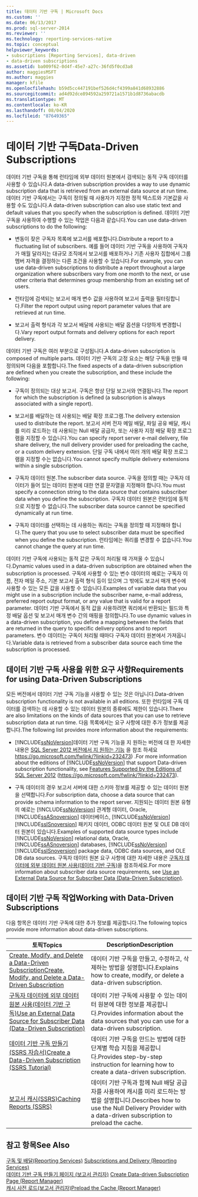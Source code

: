 ```yaml
---
title: 데이터 기반 구독 | Microsoft Docs
ms.custom: ''
ms.date: 06/13/2017
ms.prod: sql-server-2014
ms.reviewer: ''
ms.technology: reporting-services-native
ms.topic: conceptual
helpviewer_keywords:
- subscriptions [Reporting Services], data-driven
- data-driven subscriptions
ms.assetid: ba009f62-0d4f-45e7-a27c-36fd5f0cd3a8
author: maggiesMSFT
ms.author: maggies
manager: kfile
ms.openlocfilehash: b59d5cc447191bef526d4cf4399a841d68932886
ms.sourcegitcommit: ad4d92dce894592a259721a1571b1d8736abacdb
ms.translationtype: MT
ms.contentlocale: ko-KR
ms.lasthandoff: 08/04/2020
ms.locfileid: "87649365"
---
```

# <a name="data-driven-subscriptions"></a><span data-ttu-id="e5ce0-102">데이터 기반 구독</span><span class="sxs-lookup"><span data-stu-id="e5ce0-102">Data-Driven Subscriptions</span></span>
  <span data-ttu-id="e5ce0-103">데이터 기반 구독을 통해 런타임에 외부 데이터 원본에서 검색되는 동적 구독 데이터를 사용할 수 있습니다.</span><span class="sxs-lookup"><span data-stu-id="e5ce0-103">A data-driven subscription provides a way to use dynamic subscription data that is retrieved from an external data source at run time.</span></span> <span data-ttu-id="e5ce0-104">데이터 기반 구독에서는 구독이 정의될 때 사용자가 지정한 정적 텍스트와 기본값을 사용할 수도 있습니다.</span><span class="sxs-lookup"><span data-stu-id="e5ce0-104">A data-driven subscription can also use static text and default values that you specify when the subscription is defined.</span></span> <span data-ttu-id="e5ce0-105">데이터 기반 구독을 사용하여 수행할 수 있는 작업은 다음과 같습니다.</span><span class="sxs-lookup"><span data-stu-id="e5ce0-105">You can use data-driven subscriptions to do the following:</span></span>  
  
-   <span data-ttu-id="e5ce0-106">변동이 잦은 구독자 목록에 보고서를 배포합니다.</span><span class="sxs-lookup"><span data-stu-id="e5ce0-106">Distribute a report to a fluctuating list of subscribers.</span></span> <span data-ttu-id="e5ce0-107">예를 들어 데이터 기반 구독을 사용하여 구독자가 매월 달라지는 대규모 조직에서 보고서를 배포하거나 기존 사용자 집합에서 그룹 멤버 자격을 결정하는 다른 조건을 사용할 수 있습니다.</span><span class="sxs-lookup"><span data-stu-id="e5ce0-107">For example, you can use data-driven subscriptions to distribute a report throughout a large organization where subscribers vary from one month to the next, or use other criteria that determines group membership from an existing set of users.</span></span>  
  
-   <span data-ttu-id="e5ce0-108">런타임에 검색되는 보고서 매개 변수 값을 사용하여 보고서 출력을 필터링합니다.</span><span class="sxs-lookup"><span data-stu-id="e5ce0-108">Filter the report output using report parameter values that are retrieved at run time.</span></span>  
  
-   <span data-ttu-id="e5ce0-109">보고서 출력 형식과 각 보고서 배달에 사용되는 배달 옵션을 다양하게 변경합니다.</span><span class="sxs-lookup"><span data-stu-id="e5ce0-109">Vary report output formats and delivery options for each report delivery.</span></span>  
  
 <span data-ttu-id="e5ce0-110">데이터 기반 구독은 여러 부분으로 구성됩니다.</span><span class="sxs-lookup"><span data-stu-id="e5ce0-110">A data-driven subscription is composed of multiple parts.</span></span> <span data-ttu-id="e5ce0-111">데이터 기반 구독의 고정 요소는 해당 구독을 만들 때 정의되며 다음을 포함합니다.</span><span class="sxs-lookup"><span data-stu-id="e5ce0-111">The fixed aspects of a data-driven subscription are defined when you create the subscription, and these include the following:</span></span>  
  
-   <span data-ttu-id="e5ce0-112">구독이 정의되는 대상 보고서. 구독은 항상 단일 보고서와 연결됩니다.</span><span class="sxs-lookup"><span data-stu-id="e5ce0-112">The report for which the subscription is defined (a subscription is always associated with a single report).</span></span>  
  
-   <span data-ttu-id="e5ce0-113">보고서를 배달하는 데 사용되는 배달 확장 프로그램.</span><span class="sxs-lookup"><span data-stu-id="e5ce0-113">The delivery extension used to distribute the report.</span></span> <span data-ttu-id="e5ce0-114">보고서 서버 전자 메일 배달, 파일 공유 배달, 캐시를 미리 로드하는 데 사용되는 Null 배달 공급자, 또는 사용자 지정 배달 확장 프로그램을 지정할 수 있습니다.</span><span class="sxs-lookup"><span data-stu-id="e5ce0-114">You can specify report server e-mail delivery, file share delivery, the null delivery provider used for preloading the cache, or a custom delivery extension.</span></span> <span data-ttu-id="e5ce0-115">단일 구독 내에서 여러 개의 배달 확장 프로그램을 지정할 수는 없습니다.</span><span class="sxs-lookup"><span data-stu-id="e5ce0-115">You cannot specify multiple delivery extensions within a single subscription.</span></span>  
  
-   <span data-ttu-id="e5ce0-116">구독자 데이터 원본.</span><span class="sxs-lookup"><span data-stu-id="e5ce0-116">The subscriber data source.</span></span> <span data-ttu-id="e5ce0-117">구독을 정의할 때는 구독자 데이터가 들어 있는 데이터 원본에 대한 연결 문자열을 지정해야 합니다.</span><span class="sxs-lookup"><span data-stu-id="e5ce0-117">You must specify a connection string to the data source that contains subscriber data when you define the subscription.</span></span> <span data-ttu-id="e5ce0-118">구독자 데이터 원본은 런타임에 동적으로 지정할 수 없습니다.</span><span class="sxs-lookup"><span data-stu-id="e5ce0-118">The subscriber data source cannot be specified dynamically at run time.</span></span>  
  
-   <span data-ttu-id="e5ce0-119">구독자 데이터를 선택하는 데 사용하는 쿼리는 구독을 정의할 때 지정해야 합니다.</span><span class="sxs-lookup"><span data-stu-id="e5ce0-119">The query that you use to select subscriber data must be specified when you define the subscription.</span></span> <span data-ttu-id="e5ce0-120">런타임에는 쿼리를 변경할 수 없습니다.</span><span class="sxs-lookup"><span data-stu-id="e5ce0-120">You cannot change the query at run time.</span></span>  
  
 <span data-ttu-id="e5ce0-121">데이터 기반 구독에 사용되는 동적 값은 구독이 처리될 때 가져올 수 있습니다.</span><span class="sxs-lookup"><span data-stu-id="e5ce0-121">Dynamic values used in a data-driven subscription are obtained when the subscription is processed.</span></span> <span data-ttu-id="e5ce0-122">구독에 사용할 수 있는 변수 데이터의 예로는 구독자 이름, 전자 메일 주소, 기본 보고서 출력 형식 등이 있으며 그 밖에도 보고서 매개 변수에 사용할 수 있는 모든 값을 사용할 수 있습니다.</span><span class="sxs-lookup"><span data-stu-id="e5ce0-122">Examples of variable data that you might use in a subscription include the subscriber name, e-mail address, preferred report output format, or any value that is valid for a report parameter.</span></span> <span data-ttu-id="e5ce0-123">데이터 기반 구독에서 동적 값을 사용하려면 쿼리에서 반환되는 필드와 특정 배달 옵션 및 보고서 매개 변수 간의 매핑을 정의합니다.</span><span class="sxs-lookup"><span data-stu-id="e5ce0-123">To use dynamic values in a data-driven subscription, you define a mapping between the fields that are returned in the query to specific delivery options and to report parameters.</span></span> <span data-ttu-id="e5ce0-124">변수 데이터는 구독이 처리될 때마다 구독자 데이터 원본에서 가져옵니다.</span><span class="sxs-lookup"><span data-stu-id="e5ce0-124">Variable data is retrieved from a subscriber data source each time the subscription is processed.</span></span>  
  
## <a name="requirements-for-using-data-driven-subscriptions"></a><span data-ttu-id="e5ce0-125">데이터 기반 구독 사용을 위한 요구 사항</span><span class="sxs-lookup"><span data-stu-id="e5ce0-125">Requirements for using Data-Driven Subscriptions</span></span>  
 <span data-ttu-id="e5ce0-126">모든 버전에서 데이터 기반 구독 기능을 사용할 수 있는 것은 아닙니다.</span><span class="sxs-lookup"><span data-stu-id="e5ce0-126">Data-driven subscription functionality is not available in all editions.</span></span> <span data-ttu-id="e5ce0-127">또한 런타임에 구독 데이터를 검색하는 데 사용할 수 있는 데이터 원본의 종류에도 제한이 있습니다.</span><span class="sxs-lookup"><span data-stu-id="e5ce0-127">There are also limitations on the kinds of data sources that you can use to retrieve subscription data at run time.</span></span> <span data-ttu-id="e5ce0-128">다음 목록에서는 요구 사항에 대한 추가 정보를 제공합니다.</span><span class="sxs-lookup"><span data-stu-id="e5ce0-128">The following list provides more information about the requirements:</span></span>  
  
-   <span data-ttu-id="e5ce0-129">[!INCLUDE[ssNoVersion](../../includes/ssnoversion-md.md)]데이터 기반 구독 기능을 지 원하는 버전에 대 한 자세한 내용은 [SQL Server 2012 버전에서 지 원하는 기능](https://go.microsoft.com/fwlink/?linkid=232473) 을 참조 하세요 https://go.microsoft.com/fwlink/?linkid=232473) .</span><span class="sxs-lookup"><span data-stu-id="e5ce0-129">For more information about the editions of [!INCLUDE[ssNoVersion](../../includes/ssnoversion-md.md)] that support Data-driven subscription functionality, see [Features Supported by the Editions of SQL Server 2012](https://go.microsoft.com/fwlink/?linkid=232473) (https://go.microsoft.com/fwlink/?linkid=232473).</span></span>  
  
-   <span data-ttu-id="e5ce0-130">구독 데이터의 경우 보고서 서버에 대한 스키마 정보를 제공할 수 있는 데이터 원본을 선택합니다.</span><span class="sxs-lookup"><span data-stu-id="e5ce0-130">For subscription data, choose a data source that can provide schema information to the report server.</span></span> <span data-ttu-id="e5ce0-131">지원되는 데이터 원본 유형의 예로는 [!INCLUDE[ssNoVersion](../../includes/ssnoversion-md.md)] 관계형 데이터, Oracle, [!INCLUDE[ssASnoversion](../../includes/ssasnoversion-md.md)] 데이터베이스, [!INCLUDE[ssNoVersion](../../includes/ssnoversion-md.md)] [!INCLUDE[ssISnoversion](../../includes/ssisnoversion-md.md)] 패키지 데이터, ODBC 데이터 원본 및 OLE DB 데이터 원본이 있습니다.</span><span class="sxs-lookup"><span data-stu-id="e5ce0-131">Examples of supported data source types include [!INCLUDE[ssNoVersion](../../includes/ssnoversion-md.md)] relational data, Oracle, [!INCLUDE[ssASnoversion](../../includes/ssasnoversion-md.md)] databases, [!INCLUDE[ssNoVersion](../../includes/ssnoversion-md.md)] [!INCLUDE[ssISnoversion](../../includes/ssisnoversion-md.md)] package data, ODBC data sources, and OLE DB data sources.</span></span> <span data-ttu-id="e5ce0-132">구독자 데이터 원본 요구 사항에 대한 자세한 내용은 [구독자 데이터에 외부 데이터 원본 사용&#40;데이터 기반 구독&#41;](use-an-external-data-source-for-subscriber-data-data-driven-subscription.md)을 참조하세요.</span><span class="sxs-lookup"><span data-stu-id="e5ce0-132">For more information about subscriber data source requirements, see [Use an External Data Source for Subscriber Data &#40;Data-Driven Subscription&#41;](use-an-external-data-source-for-subscriber-data-data-driven-subscription.md).</span></span>  
  
## <a name="working-with-data-driven-subscriptions"></a><span data-ttu-id="e5ce0-133">데이터 기반 구독 작업</span><span class="sxs-lookup"><span data-stu-id="e5ce0-133">Working with Data-Driven Subscriptions</span></span>  
 <span data-ttu-id="e5ce0-134">다음 항목은 데이터 기반 구독에 대한 추가 정보를 제공합니다.</span><span class="sxs-lookup"><span data-stu-id="e5ce0-134">The following topics provide more information about data-driven subscriptions.</span></span>  
  
|<span data-ttu-id="e5ce0-135">토픽</span><span class="sxs-lookup"><span data-stu-id="e5ce0-135">Topics</span></span>|<span data-ttu-id="e5ce0-136">Description</span><span class="sxs-lookup"><span data-stu-id="e5ce0-136">Description</span></span>|  
|------------|-----------------|  
|[<span data-ttu-id="e5ce0-137">Create, Modify, and Delete a Data-Driven Subscription</span><span class="sxs-lookup"><span data-stu-id="e5ce0-137">Create, Modify, and Delete a Data-Driven Subscription</span></span>](data-driven-subscriptions.md)|<span data-ttu-id="e5ce0-138">데이터 기반 구독을 만들고, 수정하고, 삭제하는 방법을 설명합니다.</span><span class="sxs-lookup"><span data-stu-id="e5ce0-138">Explains how to create, modify, or delete a data-driven subscription.</span></span>|  
|[<span data-ttu-id="e5ce0-139">구독자 데이터에 외부 데이터 원본 사용&#40;데이터 기반 구독&#41;</span><span class="sxs-lookup"><span data-stu-id="e5ce0-139">Use an External Data Source for Subscriber Data &#40;Data-Driven Subscription&#41;</span></span>](use-an-external-data-source-for-subscriber-data-data-driven-subscription.md)|<span data-ttu-id="e5ce0-140">데이터 기반 구독에 사용할 수 있는 데이터 원본에 대한 정보를 제공합니다.</span><span class="sxs-lookup"><span data-stu-id="e5ce0-140">Provides information about the data sources that you can use for a data-driven subscription.</span></span>|  
|[<span data-ttu-id="e5ce0-141">데이터 기반 구독 만들기&#40;SSRS 자습서&#41;</span><span class="sxs-lookup"><span data-stu-id="e5ce0-141">Create a Data-Driven Subscription &#40;SSRS Tutorial&#41;</span></span>](../create-a-data-driven-subscription-ssrs-tutorial.md)|<span data-ttu-id="e5ce0-142">데이터 기반 구독을 만드는 방법에 대한 단계별 학습 지침을 제공합니다.</span><span class="sxs-lookup"><span data-stu-id="e5ce0-142">Provides step-by-step instruction for learning how to create a data-driven subscription.</span></span>|  
|[<span data-ttu-id="e5ce0-143">보고서 캐시&#40;SSRS&#41;</span><span class="sxs-lookup"><span data-stu-id="e5ce0-143">Caching Reports &#40;SSRS&#41;</span></span>](../report-server/caching-reports-ssrs.md)|<span data-ttu-id="e5ce0-144">데이터 기반 구독과 함께 Null 배달 공급자를 사용하여 캐시를 미리 로드하는 방법을 설명합니다.</span><span class="sxs-lookup"><span data-stu-id="e5ce0-144">Describes how to use the Null Delivery Provider with a data-driven subscription to preload the cache.</span></span>|  
  
## <a name="see-also"></a><span data-ttu-id="e5ce0-145">참고 항목</span><span class="sxs-lookup"><span data-stu-id="e5ce0-145">See Also</span></span>  
 <span data-ttu-id="e5ce0-146">[구독 및 배달&#40;Reporting Services&#41;](subscriptions-and-delivery-reporting-services.md) </span><span class="sxs-lookup"><span data-stu-id="e5ce0-146">[Subscriptions and Delivery &#40;Reporting Services&#41;](subscriptions-and-delivery-reporting-services.md) </span></span>  
 <span data-ttu-id="e5ce0-147">[데이터 기반 구독 만들기 페이지 &#40;보고서 관리자&#41;](../create-data-driven-subscription-page-report-manager.md) </span><span class="sxs-lookup"><span data-stu-id="e5ce0-147">[Create Data-driven Subscription Page &#40;Report Manager&#41;](../create-data-driven-subscription-page-report-manager.md) </span></span>  
 [<span data-ttu-id="e5ce0-148">캐시 사전 로드&#40;보고서 관리자&#41;</span><span class="sxs-lookup"><span data-stu-id="e5ce0-148">Preload the Cache &#40;Report Manager&#41;</span></span>](../report-server/preload-the-cache-report-manager.md)  
  
  
